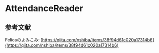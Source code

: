 # AttendanceReader

## 参考文献
Felicaのよみこみ: [https://qiita.com/nshiba/items/38f94d61c020a17314b6](https://qiita.com/nshiba/items/38f94d61c020a17314b6)
